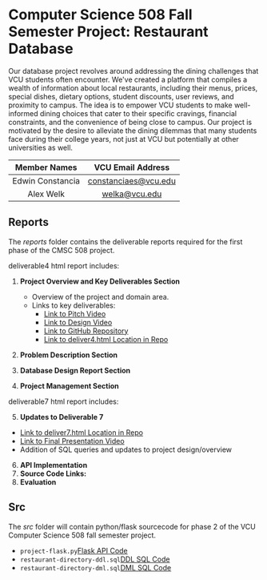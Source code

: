 # Computer Science 508 Fall Semester Project: Restaurant Database

Our database project revolves around addressing the dining challenges that VCU students often encounter. We've created a platform that compiles a wealth of information about local restaurants, including their menus, prices, special dishes, dietary options, student discounts, user reviews, and proximity to campus. The idea is to empower VCU students to make well-informed dining choices that cater to their specific cravings, financial constraints, and the convenience of being close to campus. Our project is motivated by the desire to alleviate the dining dilemmas that many students face during their college years, not just at VCU but potentially at other universities as well.

| Member Names | VCU Email Address |
| :---: | :---: |
| Edwin Constancia | constanciaes@vcu.edu |
| Alex Welk | welka@vcu.edu |


## Reports
The *reports* folder contains the deliverable reports required for the first phase of the CMSC 508 project. 

deliverable4 html report includes:

1. **Project Overview and Key Deliverables Section**  
   - Overview of the project and domain area.
   - Links to key deliverables:
     - [Link to Pitch Video](https://cdnapisec.kaltura.com/index.php/extwidget/preview/partner_id/1888231/uiconf_id/28242191/entry_id/1_z86s0xo9/embed/dynamic)
     - [Link to Design Video](https://cdnapisec.kaltura.com/index.php/extwidget/preview/partner_id/1888231/uiconf_id/28242191/entry_id/1_ft7h6ed9/embed/dynamic)
     - [Link to GitHub Repository](https://github.com/cmsc-vcu/cmsc508-fa2023-prj-restaurantdirectory-group21#welcome-to-semecter-project-repository)
     - [Link to deliver4.html Location in Repo](https://github.com/cmsc-vcu/cmsc508-fa2023-prj-restaurantdirectory-group21/blob/main/reports/deliver4.html)

2. **Problem Description Section**  
3. **Database Design Report Section**  
4. **Project Management Section**

deliverable7 html report includes:

5. **Updates to Deliverable 7**
- [Link to deliver7.html Location in Repo](https://github.com/cmsc-vcu/cmsc508-fa2023-prj-restaurantdirectory-group21/blob/main/reports/deliver7.html)
- [Link to Final Presentation Video](https://cdnapisec.kaltura.com/index.php/extwidget/preview/partner_id/1888231/uiconf_id/28242191/entry_id/1_ft7h6ed9/embed/dynamic)
- Addition of SQL queries and updates to project design/overview 
  
6. **API Implementation**  
7. **Source Code Links:**
8. **Evaluation**
 

## Src 
The *src* folder will contain python/flask sourcecode for phase 2 of the VCU Computer Science 508 fall semester project. 

- `project-flask.py`[Flask API Code](https://github.com/cmsc-vcu/cmsc508-fa2023-prj-restaurantdirectory-group21/blob/main/src/project-flask.py)
- `restaurant-directory-ddl.sql`[DDL SQL Code](https://github.com/cmsc-vcu/cmsc508-fa2023-prj-restaurantdirectory-group21/blob/main/src/restaurantdirectory-ddl.sql)
- `restaurant-directory-dml.sql`[DML SQL Code](https://github.com/cmsc-vcu/cmsc508-fa2023-prj-restaurantdirectory-group21/blob/main/src/restaurantdirectory-dml.sql)


